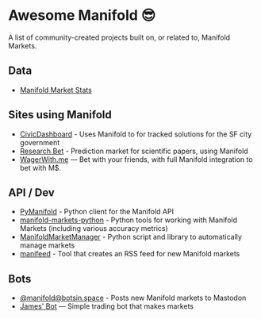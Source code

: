 # Awesome Manifold 😎

A list of community-created projects built on, or related to, Manifold Markets.

## Data

- [Manifold Market Stats](https://wasabipesto.com/jupyter/manifold/)

## Sites using Manifold

- [CivicDashboard](https://civicdash.org/dashboard) - Uses Manifold to for tracked solutions for the SF city government
- [Research.Bet](https://research.bet/) - Prediction market for scientific papers, using Manifold
- [WagerWith.me](https://www.wagerwith.me/) — Bet with your friends, with full Manifold integration to bet with M$.

## API / Dev

- [PyManifold](https://github.com/bcongdon/PyManifold) - Python client for the Manifold API
- [manifold-markets-python](https://github.com/vluzko/manifold-markets-python) - Python tools for working with Manifold Markets (including various accuracy metrics)
- [ManifoldMarketManager](https://github.com/gappleto97/ManifoldMarketManager) - Python script and library to automatically manage markets
- [manifeed](https://github.com/joy-void-joy/manifeed) - Tool that creates an RSS feed for new Manifold markets

## Bots

- [@manifold@botsin.space](https://botsin.space/@manifold) - Posts new Manifold markets to Mastodon
- [James' Bot](https://github.com/manifoldmarkets/market-maker) — Simple trading bot that makes markets
